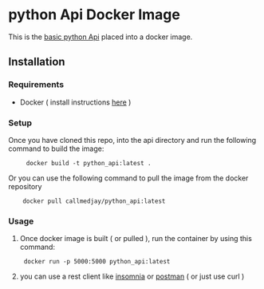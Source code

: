 # python Api Docker Image

This is the [basic python Api](https://github.com/JustDjames/basic_python_api) placed into a docker image.

## Installation

### Requirements
* Docker ( install instructions [here](https://docs.docker.com/install/) )

### Setup

Once you have cloned this repo, into the api directory and run the following command to build the image:

         docker build -t python_api:latest .
Or you can use the following command to pull the image from the docker repository
        
        docker pull callmedjay/python_api:latest

### Usage

1) Once docker image is built ( or pulled ), run the container by using this command:

        docker run -p 5000:5000 python_api:latest

2) you can use a rest client like [insomnia](https://insomnia.rest/) or [postman](https://www.getpostman.com/) ( or just use curl )